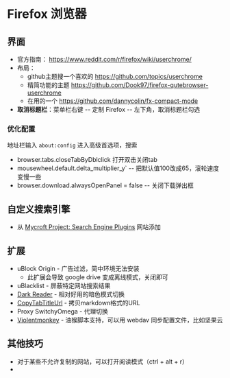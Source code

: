 # Firefox 浏览器

## 界面

- 官方指南： https://www.reddit.com/r/firefox/wiki/userchrome/
- 布局：
	- github主题搜一个喜欢的 https://github.com/topics/userchrome
	- 精简功能的主题 https://github.com/Dook97/firefox-qutebrowser-userchrome
	- 在用的一个 https://github.com/dannycolin/fx-compact-mode
- **取消标题栏**：菜单栏右键 -- 定制 Firefox -- 左下角，取消标题栏勾选

### 优化配置

地址栏输入 `about:config` 进入高级首选项，搜索

- browser.tabs.closeTabByDblclick 打开双击关闭tab
- mousewheel.default.delta_multiplier_y` -- 把默认值100改成65，滚轮速度变慢一些
- browser.download.alwaysOpenPanel = false -- 关闭下载弹出框

## 自定义搜索引擎

- 从 [Mycroft Project: Search Engine Plugins](https://mycroftproject.com/) 网站添加

## 扩展

- uBlock Origin - 广告过滤，简中环境无法安装
	- 此扩展会导致 google drive 变成离线模式，关闭即可
- uBlacklist - 屏蔽特定网站搜索结果
- [Dark Reader](https://darkreader.org/) - 相对好用的暗色模式切换
- [CopyTabTitleUrl](https://addons.mozilla.org/en-US/firefox/addon/copytabtitleurl/) - 拷贝markdown格式的URL
- Proxy SwitchyOmega - 代理切换
- [Violentmonkey](https://addons.mozilla.org/zh-CN/firefox/addon/violentmonkey/) - 油猴脚本支持，可以用 webdav 同步配置文件，比如坚果云


## 其他技巧

- 对于某些不允许复制的网站，可以打开阅读模式（ctrl + alt + r）
- 